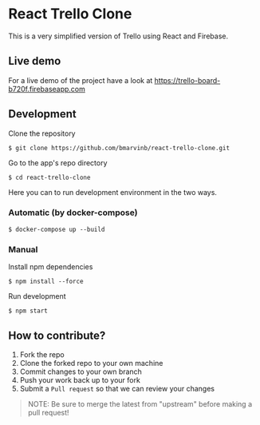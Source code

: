 # React Trello Clone

This is a very simplified version of Trello using React and Firebase.

## Live demo

For a live demo of the project have a look at https://trello-board-b720f.firebaseapp.com


## Development

Clone the repository

```
$ git clone https://github.com/bmarvinb/react-trello-clone.git
```

Go to the app's repo directory

```
$ cd react-trello-clone
```

Here you can to run development environment in the two ways.

### Automatic (by docker-compose)

```
$ docker-compose up --build
```

### Manual

Install npm dependencies

```
$ npm install --force
```

Run development

```
$ npm start
```

## How to contribute?

1. Fork the repo
2. Clone the forked repo to your own machine
3. Commit changes to your own branch
4. Push your work back up to your fork
5. Submit a `Pull request` so that we can review your changes

> NOTE: Be sure to merge the latest from "upstream" before making a pull request!
